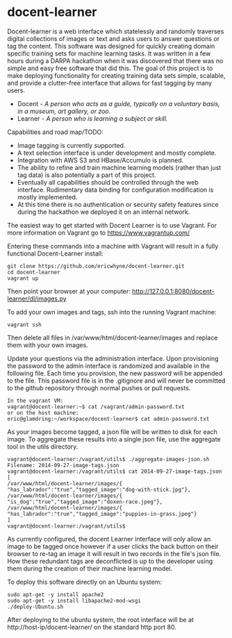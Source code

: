 docent-learner
==============

Docent-learner is a web interface which statelessly and randomly traverses digital collections of images or text and asks users to answer questions or tag the content. This software was designed for quickly creating domain specific training sets for machine learning tasks. It was written in a few hours during a DARPA hackathon when it was discovered that there was no simple and easy free software that did this. The goal of this project is to make deploying functionality for creating training data sets simple, scalable, and provide a clutter-free interface that allows for fast tagging by many users.

* Docent - _A person who acts as a guide, typically on a voluntary basis, in a museum, art gallery, or zoo._
* Learner - _A person who is learning a subject or skill._

Capabilities and road map/TODO:
- Image tagging is currently supported. 
- A text selection interface is under development and mostly complete.
- Integration with AWS S3 and HBase/Accumulo is planned.
- The ability to refine and train machine learning models (rather than just tag data) is also potentially a part of this project.
- Eventually all capabilities should be controlled through the web interface. Rudimentary data binding for configuration modification is mostly implemented.
- At this time there is no authentication or security safety features since during the hackathon we deployed it on an internal network.   

The easiest way to get started with Docent Learner is to use Vagrant. For more information on Vagrant go to https://www.vagrantup.com/

Entering these commands into a machine with Vagrant will result in a fully functional Docent-Learner install:
```
git clone https://github.com/ericwhyne/docent-learner.git
cd docent-learner
vagrant up
```
Then point your browser at your computer: http://127.0.0.1:8080/docent-learner/dl/images.py

To add your own images and tags, ssh into the running Vagrant machine:
```
vagrant ssh
```
Then delete all files in /var/www/html/docent-learner/images and replace them with your own images.

Update your questions via the administration interface. Upon provisioning the password to the admin interface is randomized and available in the following file. Each time you provision, the new password will be appended to the file. This password file is in the .gitignore and will never be committed to the github repository through normal pushes or pull requests.
```
In the vagrant VM:
vagrant@docent-learner:~$ cat /vagrant/admin-password.txt
or on the host machine:
eric@glamdring:~/workspace/docent-learner$ cat admin-password.txt 
```

As your images become tagged, a json file will be written to disk for each image. To aggregate these results into a single json file, use the aggregate tool in the utils directory.
```
vagrant@docent-learner:/vagrant/utils$ ./aggregate-images-json.sh 
Filename: 2014-09-27-image-tags.json
vagrant@docent-learner:/vagrant/utils$ cat 2014-09-27-image-tags.json 
[
/var/www/html/docent-learner/images/{ "has_labrador":"true","tagged_image":"dog-with-stick.jpg"},
/var/www/html/docent-learner/images/{ "is_dog":"true","tagged_image":"doxen-race.jpeg"},
/var/www/html/docent-learner/images/{ "has_labrador":"true","tagged_image":"puppies-in-grass.jpeg"}
]
vagrant@docent-learner:/vagrant/utils$ 
```
As currently configured, the docent Learner interface will only allow an image to be tagged once however if a user clicks the back button on their browser to re-tag an image it will result in two records in the file's json file. How these redundant tags are deconflicted is up to the developer using them during the creation of their machine learning model.

To deploy this software directly on an Ubuntu system:
```
sudo apt-get -y install apache2
sudo apt-get -y install libapache2-mod-wsgi
./deploy-Ubuntu.sh
```
After deploying to the ubuntu system, the root interface will be at http://host-ip/docent-learner/ on the standard http port 80.

